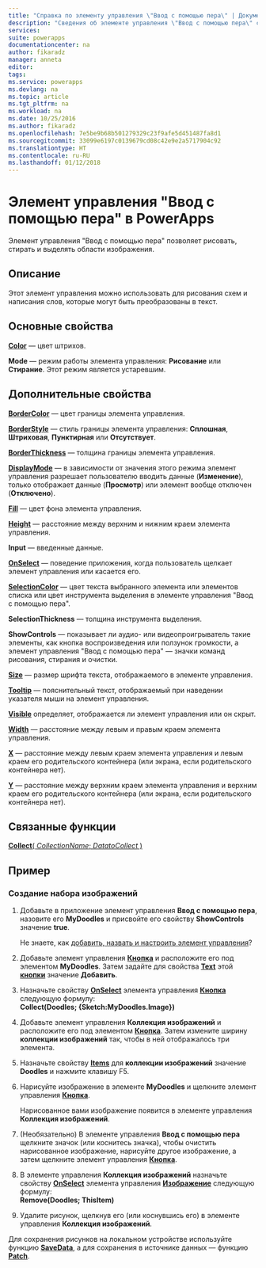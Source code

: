 ```yaml
---
title: "Справка по элементу управления \"Ввод с помощью пера\" | Документация Майкрософт"
description: "Сведения об элементе управления \"Ввод с помощью пера\" с описанием его свойств и примерами"
services: 
suite: powerapps
documentationcenter: na
author: fikaradz
manager: anneta
editor: 
tags: 
ms.service: powerapps
ms.devlang: na
ms.topic: article
ms.tgt_pltfrm: na
ms.workload: na
ms.date: 10/25/2016
ms.author: fikaradz
ms.openlocfilehash: 7e5be9b68b501279329c23f9afe5d451487fa8d1
ms.sourcegitcommit: 33099e6197c0139679cd08c42e9e2a5717904c92
ms.translationtype: HT
ms.contentlocale: ru-RU
ms.lasthandoff: 01/12/2018
---
```

# <a name="pen-input-control-in-powerapps"></a>Элемент управления "Ввод с помощью пера" в PowerApps
Элемент управления "Ввод с помощью пера" позволяет рисовать, стирать и выделять области изображения.

## <a name="description"></a>Описание
Этот элемент управления можно использовать для рисования схем и написания слов, которые могут быть преобразованы в текст.

## <a name="key-properties"></a>Основные свойства
**[Color](properties-color-border.md)** — цвет штрихов.

**Mode** — режим работы элемента управления: **Рисование** или **Стирание**.  Этот режим является устаревшим.

## <a name="additional-properties"></a>Дополнительные свойства
**[BorderColor](properties-color-border.md)** — цвет границы элемента управления.

**[BorderStyle](properties-color-border.md)** — стиль границы элемента управления: **Сплошная**, **Штриховая**, **Пунктирная** или **Отсутствует**.

**[BorderThickness](properties-color-border.md)** — толщина границы элемента управления.

**[DisplayMode](properties-core.md)** — в зависимости от значения этого режима элемент управления разрешает пользователю вводить данные (**Изменение**), только отображает данные (**Просмотр**) или элемент вообще отключен (**Отключено**).

**[Fill](properties-color-border.md)** — цвет фона элемента управления.

**[Height](properties-size-location.md)** — расстояние между верхним и нижним краем элемента управления.

**Input** — введенные данные.

**[OnSelect](properties-core.md)** — поведение приложения, когда пользователь щелкает элемент управления или касается его.

**[SelectionColor](properties-color-border.md)** — цвет текста выбранного элемента или элементов списка или цвет инструмента выделения в элементе управления "Ввод с помощью пера".

**SelectionThickness** — толщина инструмента выделения.

**ShowControls** — показывает ли аудио- или видеопроигрыватель такие элементы, как кнопка воспроизведения или ползунок громкости, а элемент управления "Ввод с помощью пера" — значки команд рисования, стирания и очистки.

**[Size](properties-text.md)** — размер шрифта текста, отображаемого в элементе управления.

**[Tooltip](properties-core.md)** — пояснительный текст, отображаемый при наведении указателя мыши на элемент управления.

**[Visible](properties-core.md)** определяет, отображается ли элемент управления или он скрыт.

**[Width](properties-size-location.md)** — расстояние между левым и правым краем элемента управления.

**[X](properties-size-location.md)** — расстояние между левым краем элемента управления и левым краем его родительского контейнера (или экрана, если родительского контейнера нет).

**[Y](properties-size-location.md)** — расстояние между верхним краем элемента управления и верхним краем его родительского контейнера (или экрана, если родительского контейнера нет).

## <a name="related-functions"></a>Связанные функции
[**Collect**( *CollectionName*; *DatatoCollect* )](../functions/function-clear-collect-clearcollect.md)

## <a name="example"></a>Пример
### <a name="create-a-set-of-images"></a>Создание набора изображений
1. Добавьте в приложение элемент управления **Ввод с помощью пера**, назовите его **MyDoodles** и присвойте его свойству **ShowControls** значение **true**.
   
    Не знаете, как [добавить, назвать и настроить элемент управления](../add-configure-controls.md)?
2. Добавьте элемент управления **[Кнопка](control-button.md)** и расположите его под элементом **MyDoodles**. Затем задайте для свойства **[Text](properties-core.md)** этой **[кнопки](control-button.md)** значение **Добавить**.
3. Назначьте свойству **[OnSelect](properties-core.md)** элемента управления **[Кнопка](control-button.md)** следующую формулу:<br>
   **Collect(Doodles; {Sketch:MyDoodles.Image})**
4. Добавьте элемент управления **Коллекция изображений** и расположите его под элементом **[Кнопка](control-button.md)**. Затем измените ширину **коллекции изображений** так, чтобы в ней отображалось три элемента.
5. Назначьте свойству **[Items](properties-core.md)** для **коллекции изображений** значение **Doodles** и нажмите клавишу F5.
6. Нарисуйте изображение в элементе **MyDoodles** и щелкните элемент управления **[Кнопка](control-button.md)**.
   
    Нарисованное вами изображение появится в элементе управления **Коллекция изображений**.
7. (Необязательно) В элементе управления **Ввод с помощью пера** щелкните значок (или коснитесь значка), чтобы очистить нарисованное изображение, нарисуйте другое изображение, а затем щелкните элемент управления **[Кнопка](control-button.md)**.
8. В элементе управления **Коллекция изображений** назначьте свойству **[OnSelect](properties-core.md)** элемента управления **[Изображение](control-image.md)** следующую формулу:<br>
   **Remove(Doodles; ThisItem)**
9. Удалите рисунок, щелкнув его (или коснувшись его) в элементе управления **Коллекция изображений**.

Для сохранения рисунков на локальном устройстве используйте функцию **[SaveData](../functions/function-savedata-loaddata.md)**, а для сохранения в источнике данных — функцию **[Patch](../functions/function-patch.md)**.

